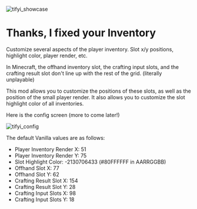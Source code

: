 ![tifyi_showcase](https://github.com/Andrew6rant/Thanks--I-fixed-your-Inventory/assets/57331134/e241c8f5-81d5-4fab-9363-8c71a25816f6)

# Thanks, I fixed your Inventory
 Customize several aspects of the player inventory. Slot x/y positions, highlight color, player render, etc.

 In Minecraft, the offhand inventory slot, the crafting input slots, and the crafting result slot don't line up with the rest of the grid. (literally unplayable)
 
 This mod allows you to customize the positions of these slots, as well as the position of the small player render. It also allows you to customize the slot highlight color of all inventories.

 Here is the config screen (more to come later!)

 ![tifyi_config](https://github.com/Andrew6rant/Thanks--I-fixed-your-Inventory/assets/57331134/e73a6b43-8ad5-429b-878c-89c5dccdbe93)

The default Vanilla values are as follows:

- Player Inventory Render X: 51
- Player Inventory Render Y: 75
- Slot Highlight Color: -2130706433 (#80FFFFFF in AARRGGBB)
- Offhand Slot X: 77
- Offhand Slot Y: 62
- Crafting Result Slot X: 154
- Crafting Result Slot Y: 28
- Crafting Input Slots X: 98
- Crafting Input Slots Y: 18
